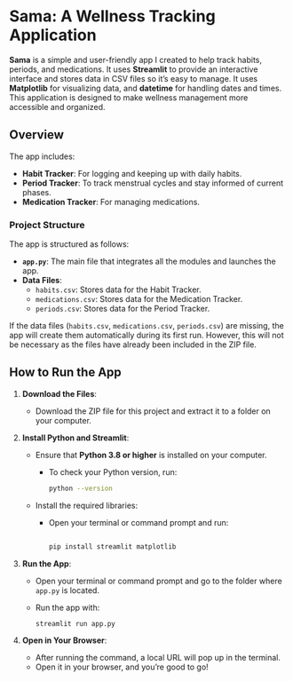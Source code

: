 # Sama: A Wellness Tracking Application

**Sama** is a simple and user-friendly app I created to help track habits, periods, and medications. It uses **Streamlit** to provide an interactive interface and stores data in CSV files so it’s easy to manage. It uses  **Matplotlib** for visualizing data, and **datetime** for handling dates and times. This application is designed to make wellness management more accessible and organized.

## Overview

The app includes:

- **Habit Tracker**: For logging and keeping up with daily habits.
- **Period Tracker**: To track menstrual cycles and stay informed of current phases.
- **Medication Tracker**: For managing medications.

### Project Structure

The app is structured as follows:

- **`app.py`**: The main file that integrates all the modules and launches the app.
- **Data Files**:
    - `habits.csv`: Stores data for the Habit Tracker.
    - `medications.csv`: Stores data for the Medication Tracker.
    - `periods.csv`: Stores data for the Period Tracker.

If the data files (`habits.csv`, `medications.csv`, `periods.csv`) are missing, the app will create them automatically during its first run. However, this will not be necessary as the files have already been included in the ZIP file.

## How to Run the App

1. **Download the Files**:
    - Download the ZIP file for this project and extract it to a folder on your computer.
2. **Install Python and Streamlit**:
    - Ensure that **Python 3.8 or higher** is installed on your computer.
        - To check your Python version, run:
            
            ```bash
            python --version
            ```
            
    - Install the required libraries:
        - Open your terminal or command prompt and run:
            
            ```bash
            
            pip install streamlit matplotlib
            
            ```
            
3. **Run the App**:
    - Open your terminal or command prompt and go to the folder where `app.py` is located.
    - Run the app with:
        
        ```bash
        streamlit run app.py
        
        ```
        
4. **Open in Your Browser**:
    - After running the command, a local URL  will pop up in the terminal.
    - Open it in your browser, and you’re good to go!

